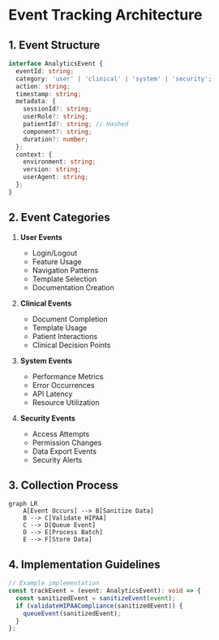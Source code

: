 
# Event Tracking Architecture

## 1. Event Structure
```typescript
interface AnalyticsEvent {
  eventId: string;
  category: 'user' | 'clinical' | 'system' | 'security';
  action: string;
  timestamp: string;
  metadata: {
    sessionId?: string;
    userRole?: string;
    patientId?: string; // Hashed
    component?: string;
    duration?: number;
  };
  context: {
    environment: string;
    version: string;
    userAgent: string;
  };
}
```

## 2. Event Categories
1. **User Events**
   - Login/Logout
   - Feature Usage
   - Navigation Patterns
   - Template Selection
   - Documentation Creation

2. **Clinical Events**
   - Document Completion
   - Template Usage
   - Patient Interactions
   - Clinical Decision Points

3. **System Events**
   - Performance Metrics
   - Error Occurrences
   - API Latency
   - Resource Utilization

4. **Security Events**
   - Access Attempts
   - Permission Changes
   - Data Export Events
   - Security Alerts

## 3. Collection Process
```mermaid
graph LR
    A[Event Occurs] --> B[Sanitize Data]
    B --> C[Validate HIPAA]
    C --> D[Queue Event]
    D --> E[Process Batch]
    E --> F[Store Data]
```

## 4. Implementation Guidelines
```typescript
// Example implementation
const trackEvent = (event: AnalyticsEvent): void => {
  const sanitizedEvent = sanitizeEvent(event);
  if (validateHIPAACompliance(sanitizedEvent)) {
    queueEvent(sanitizedEvent);
  }
};
```

